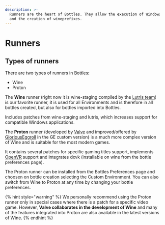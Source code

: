 ```yaml
---
description: >-
  Runners are the heart of Bottles. They allow the execution of Windows software
  and the creation of wineprefixes.
---
```


# Runners

## Types of runners

There are two types of runners in Bottles:

* Wine
* Proton

The **Wine** runner \(right now it is wine-staging compiled by the [Lutris team](https://github.com/lutris/wine)\) is our favorite runner, it is used for all Environments and is therefore in all bottles created, but also for bottles imported into Bottles.

Includes patches from wine-staging and lutris, which increases support for compatible Windows applications.

The **Proton** runner \(developed by [Valve](https://github.com/ValveSoftware/Proton) and improved/offered by [GloriousEggroll](https://github.com/GloriousEggroll/proton-ge-custom) in the GE custom version\) is a much more complex version of Wine and is suitable for the most modern games.

It contains several patches for specific gaming titles support, implements [OpenVR](https://partner.steamgames.com/doc/features/steamvr/openvr) support and integrates dxvk \(installable on wine from the bottle preferences page\).

The Proton runner can be installed from the Bottles Preferences page and choosen on bottle creation selecting the Custom Environment. You can also switch from Wine to Proton at any time by changing your bottle preferences.

{% hint style="warning" %}
We personally recommend using the Proton runner only in special cases where there is a patch for a specific video game. However, **Valve collaborates in the development of Wine** and many of the features integrated into Proton are also available in the latest versions of Wine.
{% endhint %}

